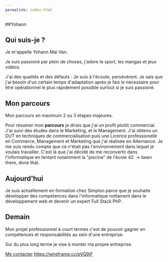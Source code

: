 ```yaml
---
permalink: index.html
---
```

##Yohann

## Qui suis-je ?

Je m'appelle Yohann Mai Van.

Je suis passioné par plein de choses, j'adore le sport, les mangas et jeux vidéos.

J'ai des qualités et des défauts : Je suis à l'écoute, persévérent. Je sais que j'ai besoin d'un certain temps d'adaptation après je fais le nécessaire pour être opérationnel le plus rapidement possible surtout si je suis passioné.

## Mon parcours

Mon parcours en maximum 2 ou 3 étapes majeures.

Pour résumer mon **parcours** je dirais que j'ai un profil plutôt commercial. J'ai suivi des études dans le Marketing, et le Management. J'ai obtenu un DUT en techniques de commercialisation puis une Licence professionelle en Commerce, Management et Marketing que j'ai réalisée en Alternance.
Je me suis rendu compte que ce n'était pas l'environnement dans lequel je voulais travailler. 
C'est là que j'ai décidé de me reconvertir dans l'informatique en tentant notamment la "piscine" de l'école 42.
-> been there, done that.

## Aujourd'hui

Je suis actuellement en formation chez Simplon parce que je souhaite développer des compétences dans l'informatique nottament dans le développement web et devenir un expert Full Stack PhP.


## Demain

Mon projet professionnel à court termes c'est de pouvoir gagner en compétences et responsabilités au sein d'une entreprise. 

Sur du plus long terme je vise à monter ma propre entreprise.

[Me contacter](contact.html)
https://wireframe.cc/pVQ9jF
